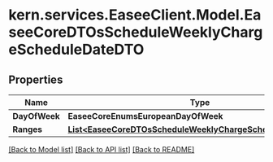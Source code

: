 # kern.services.EaseeClient.Model.EaseeCoreDTOsScheduleWeeklyChargeScheduleDateDTO

## Properties

Name | Type | Description | Notes
------------ | ------------- | ------------- | -------------
**DayOfWeek** | **EaseeCoreEnumsEuropeanDayOfWeek** |  | [optional] 
**Ranges** | [**List&lt;EaseeCoreDTOsScheduleWeeklyChargeScheduleRangeDTO&gt;**](EaseeCoreDTOsScheduleWeeklyChargeScheduleRangeDTO.md) |  | [optional] 

[[Back to Model list]](../README.md#documentation-for-models) [[Back to API list]](../README.md#documentation-for-api-endpoints) [[Back to README]](../README.md)

